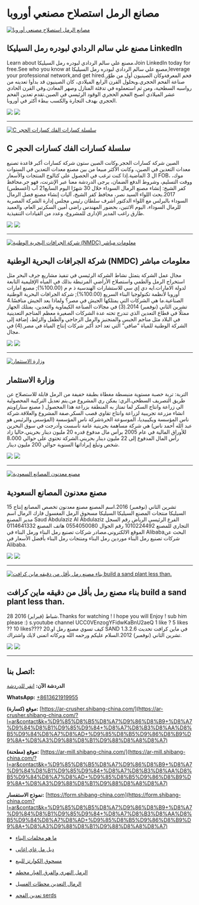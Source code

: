 # مصانع الرمل استصلاح مصنعي أوروبا

<a href="https://swt.shibang-china.com/?l=ar&img&k=%D9%85%D8%B5%D8%A7%D9%86%D8%B9+%D8%A7%D9%84%D8%B1%D9%85%D9%84+%D8%A7%D8%B3%D8%AA%D8%B5%D9%84%D8%A7%D8%AD+%D9%85%D8%B5%D9%86%D8%B9%D9%8A+%D8%A3%D9%88%D8%B1%D9%88%D8%A8%D8%A7" target="_blank">![مصانع الرمل استصلاح مصنعي أوروبا](http://static.shibang-china.com/all-800x300/1228.jpg)</a>

## مصنع علي سالم الردادي لبودره رمل السيليكا LinkedIn
Learn about مصنع علي سالم الردادي لبودره رمل السيليكا.Join LinkedIn today for free.See who you know at مصنع علي سالم الردادي لبودره رمل السيليكا,leverage your professional network,and get hired.فحم المعرفةوكان الصينيون أول من طوّر صناعة الفحم الحجري.وبحلول القرن الرابع الميلادي، كان الصينيون قد بدأوا تعدينه من رواسبه السطحية، ومن ثم استعملوه في تدفئة المنازل وصهر المعادن.وفي القرن الحادي عشر الميلادي أصبح الفحم الحجري الوقود الرئيسي في الصين.تقدم تعدين الفحم الحجري بهدف التجارة والكسب ببطء أكثر في أوروبا.


<a href="https://whatsapp.shibangsoft.com/WhatsApp.php" target="_blank" title="WhatsApp">![](http://static.shibang-china.com/icon/whatsapp.png)</a> <a href="https://swt.shibang-china.com/?l=ar&icon&k=%D9%85%D8%B5%D8%A7%D9%86%D8%B9+%D8%A7%D9%84%D8%B1%D9%85%D9%84+%D8%A7%D8%B3%D8%AA%D8%B5%D9%84%D8%A7%D8%AD+%D9%85%D8%B5%D9%86%D8%B9%D9%8A+%D8%A3%D9%88%D8%B1%D9%88%D8%A8%D8%A7" target="_blank">![](http://static.shibang-china.com/icon/chat-ar.png)</a>

---

<a href="https://swt.shibang-china.com/?l=ar&img&k=%D9%85%D8%B5%D8%A7%D9%86%D8%B9+%D8%A7%D9%84%D8%B1%D9%85%D9%84+%D8%A7%D8%B3%D8%AA%D8%B5%D9%84%D8%A7%D8%AD+%D9%85%D8%B5%D9%86%D8%B9%D9%8A+%D8%A3%D9%88%D8%B1%D9%88%D8%A8%D8%A7" target="_blank">![C سلسلة كسارات الفك كسارات الحجر](http://static.shibang-china.com/all-800x300/1065.jpg)</a>

## C سلسلة كسارات الفك كسارات الحجر
الصين شركة كسارات الحجر.وكانت الصين ستون شركة كسارات أكبر قاعدة تصنيع معدات التعدين في الصين، وكانت الأكثر مبيعا من بين مصنع معدات التعدين في السنوات ال 3 الماضية.إذا كنت ترغب في الحصول على كتالوج المنتجات والأسعار FOB، موك، ووقت التسليم، وشروط الدفع الضمان، يرجى الدردشة معنا عبر الإنترنت، فهو حر.محافظ كفر الشيخ: إنشاء مصنع الرمال السوداء خلال 30 شهرًا اليوم السابع21 آب (أغسطس) 2017.بحث اللواء السيد نصر، محافظ كفر الشيخ، آليات إنشاء مصنع فصل الرمال السوداء بالبرلس مع اللواء الدكتور أشرف سلطان رئيس مجلس إدارة الشركة المصرية للرمال السوداء، اليوم الاثنين، بحضور المهندس راضى أمين السكرتير العام، والعميد طارق راغب المدير الإدارى للمشروع، وعدد من القيادات التنفيذية.


<a href="https://whatsapp.shibangsoft.com/WhatsApp.php" target="_blank" title="WhatsApp">![](http://static.shibang-china.com/icon/whatsapp.png)</a> <a href="https://swt.shibang-china.com/?l=ar&icon&k=%D9%85%D8%B5%D8%A7%D9%86%D8%B9+%D8%A7%D9%84%D8%B1%D9%85%D9%84+%D8%A7%D8%B3%D8%AA%D8%B5%D9%84%D8%A7%D8%AD+%D9%85%D8%B5%D9%86%D8%B9%D9%8A+%D8%A3%D9%88%D8%B1%D9%88%D8%A8%D8%A7" target="_blank">![](http://static.shibang-china.com/icon/chat-ar.png)</a>

---

<a href="https://swt.shibang-china.com/?l=ar&img&k=%D9%85%D8%B5%D8%A7%D9%86%D8%B9+%D8%A7%D9%84%D8%B1%D9%85%D9%84+%D8%A7%D8%B3%D8%AA%D8%B5%D9%84%D8%A7%D8%AD+%D9%85%D8%B5%D9%86%D8%B9%D9%8A+%D8%A3%D9%88%D8%B1%D9%88%D8%A8%D8%A7" target="_blank">![شركة الجرافات البحرية الوطنية (NMDC) معلومات مباشر](http://static.shibang-china.com/all-800x300/1114.jpg)</a>

## شركة الجرافات البحرية الوطنية (NMDC) معلومات مباشر
مجال عمل الشركة يتمثل نشاط الشركة الرئيسي في تنفيذ مشاريع جرف البحر مثل استخراج الرمل والطمي واستصلاح الأراضي المرتبطة بذلك في المياه الإقليمية التابعة لدولة الامارات.ايه دي إي سي للاستشارات الهندسية ذ م م (100.00%); مصنع امارات أوروبا لأنظمة تكنولوجيا البناء السريع (100.00%); شركة الجرافات البحرية الوطنية الصناعية.ما هي الشركات التي يمتلكها الجيش في مصر؟ ولماذا يعد الجيش منافسًا.4 تشرين الثاني (نوفمبر) 2014.(3) في مجالات الصناعة الكيماوية والتعدين، يمتلك الجهاز ممثلًا في قطاع التعدين الذي تندرج تحته عدة الشركات الصغيرة معظم المناجم التعدينية في البلاد مثل مناجم الجبس والمنجنيز والرمل الزجاجي والطَفل والزلط، إضافة إلى الشركة الوطنية للمياة “صافي” التي تعد أحد أكبر شركات إنتاج المياة في مصر.(4) في مجال.


<a href="https://whatsapp.shibangsoft.com/WhatsApp.php" target="_blank" title="WhatsApp">![](http://static.shibang-china.com/icon/whatsapp.png)</a> <a href="https://swt.shibang-china.com/?l=ar&icon&k=%D9%85%D8%B5%D8%A7%D9%86%D8%B9+%D8%A7%D9%84%D8%B1%D9%85%D9%84+%D8%A7%D8%B3%D8%AA%D8%B5%D9%84%D8%A7%D8%AD+%D9%85%D8%B5%D9%86%D8%B9%D9%8A+%D8%A3%D9%88%D8%B1%D9%88%D8%A8%D8%A7" target="_blank">![](http://static.shibang-china.com/icon/chat-ar.png)</a>

---

<a href="https://swt.shibang-china.com/?l=ar&img&k=%D9%85%D8%B5%D8%A7%D9%86%D8%B9+%D8%A7%D9%84%D8%B1%D9%85%D9%84+%D8%A7%D8%B3%D8%AA%D8%B5%D9%84%D8%A7%D8%AD+%D9%85%D8%B5%D9%86%D8%B9%D9%8A+%D8%A3%D9%88%D8%B1%D9%88%D8%A8%D8%A7" target="_blank">![وزارة الاستثمار](http://static.shibang-china.com/all-800x300/72.jpg)</a>

## وزارة الاستثمار
التربة: تربة خصبة مستوية منبسطة مغطاة بطبقة خفيفة من الرمل قابلة للاستصلاح عن طريق التصريف السطحي.الري: يمكن ري المشروع من.يتم تعديل التركيبة المحصولية الي زراعة وانتاج السكر لما تمتاز به المنطقة بزراعة هذا المحصول ( مصنع سنار)ويتم انشاء مزرعة تجريبية لزراعة وانتاج تقاوي قصب السكر.صفة المشروع والعلاقة.شركة ناس المؤسسة ويكيبيديا، الموسوعة الحرةشركة ناس المؤسسة (المؤسس والرئيس هو عبد الله أحمد ناس) هي شركة مساهمة بحرينية عامة تأسست وأدرجت في سوق البحرين للأوراق المالية في عام 2005 برأس مال مدفوع قدره 20 مليون دينار بحريني.حاليا زاد رأس المال المدفوع إلى 22 مليون دينار بحريني.الشركة تحتوي على حوالي 8،000 شخص وتبلغ إيراداتها السنوية حوالي 200 مليون دينار.


<a href="https://whatsapp.shibangsoft.com/WhatsApp.php" target="_blank" title="WhatsApp">![](http://static.shibang-china.com/icon/whatsapp.png)</a> <a href="https://swt.shibang-china.com/?l=ar&icon&k=%D9%85%D8%B5%D8%A7%D9%86%D8%B9+%D8%A7%D9%84%D8%B1%D9%85%D9%84+%D8%A7%D8%B3%D8%AA%D8%B5%D9%84%D8%A7%D8%AD+%D9%85%D8%B5%D9%86%D8%B9%D9%8A+%D8%A3%D9%88%D8%B1%D9%88%D8%A8%D8%A7" target="_blank">![](http://static.shibang-china.com/icon/chat-ar.png)</a>

---

<a href="https://swt.shibang-china.com/?l=ar&img&k=%D9%85%D8%B5%D8%A7%D9%86%D8%B9+%D8%A7%D9%84%D8%B1%D9%85%D9%84+%D8%A7%D8%B3%D8%AA%D8%B5%D9%84%D8%A7%D8%AD+%D9%85%D8%B5%D9%86%D8%B9%D9%8A+%D8%A3%D9%88%D8%B1%D9%88%D8%A8%D8%A7" target="_blank">![مصنع معدنون المصانع السعودية](http://static.shibang-china.com/all-800x300/1473.jpg)</a>

## مصنع معدنون المصانع السعودية
15 تشرين الثاني (نوفمبر) 2016.اسم المصنع مصنع معدنون تخصص المصانع إنتاج السيليكا منتجات المصنع السيليكا السيليكا مسحوق الرمل المغسول فارك الرمال اسم مدير المصنع Saud Abdulaziz Al Abdulaziz الفرع الرئيسي الرياض رقم السجل التجاري للمصنع 1010224492 رقم الجوال 0554050080 هاتف المصنع 0114641332 الموقع الالكتروني.مصادر شركات تصنيع رمل البناء ورمل البناء في Alibabaالبحث عن شركات تصنيع رمل البناء موردين رمل البناء ومنتجات رمل البناء بأفضل الأسعار في Alibaba.


<a href="https://whatsapp.shibangsoft.com/WhatsApp.php" target="_blank" title="WhatsApp">![](http://static.shibang-china.com/icon/whatsapp.png)</a> <a href="https://swt.shibang-china.com/?l=ar&icon&k=%D9%85%D8%B5%D8%A7%D9%86%D8%B9+%D8%A7%D9%84%D8%B1%D9%85%D9%84+%D8%A7%D8%B3%D8%AA%D8%B5%D9%84%D8%A7%D8%AD+%D9%85%D8%B5%D9%86%D8%B9%D9%8A+%D8%A3%D9%88%D8%B1%D9%88%D8%A8%D8%A7" target="_blank">![](http://static.shibang-china.com/icon/chat-ar.png)</a>

---

<a href="https://swt.shibang-china.com/?l=ar&img&k=%D9%85%D8%B5%D8%A7%D9%86%D8%B9+%D8%A7%D9%84%D8%B1%D9%85%D9%84+%D8%A7%D8%B3%D8%AA%D8%B5%D9%84%D8%A7%D8%AD+%D9%85%D8%B5%D9%86%D8%B9%D9%8A+%D8%A3%D9%88%D8%B1%D9%88%D8%A8%D8%A7" target="_blank">![بناء مصنع رمل بأقل من دقيقه ماين كرافت build a sand plant less than.](http://static.shibang-china.com/all-800x300/404.jpg)</a>

## بناء مصنع رمل بأقل من دقيقه ماين كرافت build a sand plant less than.
28 شباط (فبراير) 2016.Thanks for watching ! I hope you will Enjoy ! sub him please :) s.youtube channel UCC0VEnzogYFidwKaBnU2aeQ 1 like ? 5 likes ?? 10 likes???? 20.كيف تسوي مصنع رمل او SAND في ماين كرافت تحديث 1.3.2.6 تشرين الثاني (نوفمبر) 2012.السلام عليكم ورحمه الله وبركاته اتمنى لايك واشتراك.


<a href="https://whatsapp.shibangsoft.com/WhatsApp.php" target="_blank" title="WhatsApp">![](http://static.shibang-china.com/icon/whatsapp.png)</a> <a href="https://swt.shibang-china.com/?l=ar&icon&k=%D9%85%D8%B5%D8%A7%D9%86%D8%B9+%D8%A7%D9%84%D8%B1%D9%85%D9%84+%D8%A7%D8%B3%D8%AA%D8%B5%D9%84%D8%A7%D8%AD+%D9%85%D8%B5%D9%86%D8%B9%D9%8A+%D8%A3%D9%88%D8%B1%D9%88%D8%A8%D8%A7" target="_blank">![](http://static.shibang-china.com/icon/chat-ar.png)</a>

---
## اتصل بنا:

**الدردشة الآن:** [انقر للدردشة](https://swt.shibang-china.com?l=ar&contact&k=%D9%85%D8%B5%D8%A7%D9%86%D8%B9+%D8%A7%D9%84%D8%B1%D9%85%D9%84+%D8%A7%D8%B3%D8%AA%D8%B5%D9%84%D8%A7%D8%AD+%D9%85%D8%B5%D9%86%D8%B9%D9%8A+%D8%A3%D9%88%D8%B1%D9%88%D8%A8%D8%A7)

**WhatsApp:**  [+8613621919955](https://whatsapp.shibangsoft.com/WhatsApp.php)

**موقع (كسارة):** [https://ar-crusher.shibang-china.com/](https://ar-crusher.shibang-china.com/?l=ar&contact&k=%D9%85%D8%B5%D8%A7%D9%86%D8%B9+%D8%A7%D9%84%D8%B1%D9%85%D9%84+%D8%A7%D8%B3%D8%AA%D8%B5%D9%84%D8%A7%D8%AD+%D9%85%D8%B5%D9%86%D8%B9%D9%8A+%D8%A3%D9%88%D8%B1%D9%88%D8%A8%D8%A7)

**موقع (مطحنة):** [https://ar-mill.shibang-china.com/](https://ar-mill.shibang-china.com/?l=ar&contact&k=%D9%85%D8%B5%D8%A7%D9%86%D8%B9+%D8%A7%D9%84%D8%B1%D9%85%D9%84+%D8%A7%D8%B3%D8%AA%D8%B5%D9%84%D8%A7%D8%AD+%D9%85%D8%B5%D9%86%D8%B9%D9%8A+%D8%A3%D9%88%D8%B1%D9%88%D8%A8%D8%A7)

**نموذج الاستفسار:** [https://form.shibang-china.com](https://form.shibang-china.com?l=ar&contact&k=%D9%85%D8%B5%D8%A7%D9%86%D8%B9+%D8%A7%D9%84%D8%B1%D9%85%D9%84+%D8%A7%D8%B3%D8%AA%D8%B5%D9%84%D8%A7%D8%AD+%D9%85%D8%B5%D9%86%D8%B9%D9%8A+%D8%A3%D9%88%D8%B1%D9%88%D8%A8%D8%A7)

* [ما هو مخلفات البناء](../27/%D9%85%D8%A7%20%D9%87%D9%88%20%D9%85%D8%AE%D9%84%D9%81%D8%A7%D8%AA%20%D8%A7%D9%84%D8%A8%D9%86%D8%A7%D8%A1.md)

* [ديل مل غاي اغانى](../29/%D8%AF%D9%8A%D9%84%20%D9%85%D9%84%20%D8%BA%D8%A7%D9%8A%20%D8%A7%D8%BA%D8%A7%D9%86%D9%89.md)

* [مسحوق الكوارتز للبيع](../29/%D9%85%D8%B3%D8%AD%D9%88%D9%82%20%D8%A7%D9%84%D9%83%D9%88%D8%A7%D8%B1%D8%AA%D8%B2%20%D9%84%D9%84%D8%A8%D9%8A%D8%B9.md)

* [الرمل النهري والفرق الغبار محطم](../30/%D8%A7%D9%84%D8%B1%D9%85%D9%84%20%D8%A7%D9%84%D9%86%D9%87%D8%B1%D9%8A%20%D9%88%D8%A7%D9%84%D9%81%D8%B1%D9%82%20%D8%A7%D9%84%D8%BA%D8%A8%D8%A7%D8%B1%20%D9%85%D8%AD%D8%B7%D9%85.md)

* [الرمال التعدين محطات الغسيل](../28/%D8%A7%D9%84%D8%B1%D9%85%D8%A7%D9%84%20%D8%A7%D9%84%D8%AA%D8%B9%D8%AF%D9%8A%D9%86%20%D9%85%D8%AD%D8%B7%D8%A7%D8%AA%20%D8%A7%D9%84%D8%BA%D8%B3%D9%8A%D9%84.md)

* [تعدين الفحم serds](../28/%D8%AA%D8%B9%D8%AF%D9%8A%D9%86%20%D8%A7%D9%84%D9%81%D8%AD%D9%85%20serds.md)